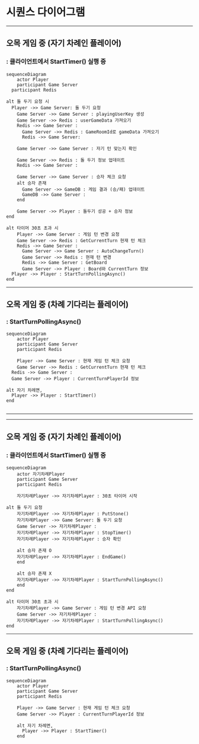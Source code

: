 # 시퀀스 다이어그램 

------------------------------

## 오목 게임 중 (자기 차례인 플레이어)
### : 클라이언트에서 StartTimer() 실행 중

```mermaid
sequenceDiagram
	actor Player
	participant Game Server
  participant Redis

alt 돌 두기 요청 시
  Player ->> Game Server: 돌 두기 요청
	Game Server ->> Game Server : playingUserKey 생성
 	Game Server ->> Redis : userGameData 가져오기
	Redis ->> Game Server :  
	  Game Server ->> Redis : GameRoomId로 gameData 가져오기
	  Redis ->> Game Server: 

	Game Server ->> Game Server : 자기 턴 맞는지 확인

	Game Server ->> Redis : 돌 두기 정보 업데이트
	Redis ->> Game Server :  

	Game Server ->> Game Server : 승자 체크 요청
  	alt 승자 존재
  	  Game Server ->> GameDB : 게임 결과 (승/패) 업데이트
  	  GameDB ->> Game Server :   
  	end

  	Game Server ->> Player : 돌두기 성공 + 승자 정보
end

alt 타이머 30초 초과 시
	Player ->> Game Server : 게임 턴 변경 요청
	Game Server ->> Redis : GetCurrentTurn 현재 턴 체크
  	Redis ->> Game Server : 
	  Game Server ->> Game Server : AutoChangeTurn()
	  Game Server ->> Redis : 현재 턴 변경
	  Redis ->> Game Server : GetBoard
	  Game Server ->> Player : Board와 CurrentTurn 정보
  Player ->> Player : StartTurnPollingAsync()
end
```



------------------------------

## 오목 게임 중 (차례 기다리는 플레이어)
### : StartTurnPollingAsync()
```mermaid
sequenceDiagram
	actor Player
	participant Game Server
  	participant Redis

	Player ->> Game Server : 현재 게임 턴 체크 요청
	Game Server ->> Redis : GetCurrentTurn 현재 턴 체크
  Redis ->> Game Server : 
  Game Server ->> Player : CurrentTurnPlayerId 정보

alt 자기 차례면,
  Player ->> Player : StartTimer()
end
  

```




------------------------------
------------------------------

## 오목 게임 중 (자기 차례인 플레이어)
### : 클라이언트에서 StartTimer() 실행 중

```mermaid
sequenceDiagram
	actor 자기차례Player
	participant Game Server
  	participant Redis

	자기차례Player ->> 자기차례Player : 30초 타이머 시작

alt 돌 두기 요청
	자기차례Player ->> 자기차례Player : PutStone()
	자기차례Player ->> Game Server: 돌 두기 요청
	Game Server ->> 자기차례Player :
	자기차례Player ->> 자기차례Player : StopTimer()
 	자기차례Player ->> 자기차례Player : 승자 확인

  	alt 승자 존재 O
 	자기차례Player ->> 자기차례Player : EndGame()
  	end

  	alt 승자 존재 X
 	자기차례Player ->> 자기차례Player : StartTurnPollingAsync()
  	end
end

alt 타이머 30초 초과 시
	자기차례Player ->> Game Server : 게임 턴 변경 API 요청
	Game Server ->> 자기차례Player :  	
	자기차례Player ->> 자기차례Player : StartTurnPollingAsync()
end
```


------------------------------

## 오목 게임 중 (차례 기다리는 플레이어)
### : StartTurnPollingAsync()
```mermaid
sequenceDiagram
	actor Player
	participant Game Server
  	participant Redis

	Player ->> Game Server : 현재 게임 턴 체크 요청
  	Game Server ->> Player : CurrentTurnPlayerId 정보

	alt 자기 차례면,
	  Player ->> Player : StartTimer()
	end
  

```
